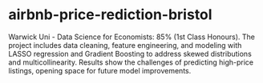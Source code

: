 # airbnb-price-rediction-bristol
Warwick Uni - Data Science for Economists: 85% (1st Class Honours). The project includes data cleaning, feature engineering, and modeling with LASSO regression and Gradient Boosting to address skewed distributions and multicollinearity. Results show the challenges of predicting high-price listings, opening space for future model improvements.
